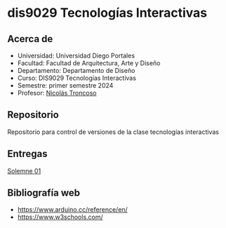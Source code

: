 # dis9029 Tecnologías Interactivas

## Acerca de

- Universidad: Universidad Diego Portales
- Facultad: Facultad de Arquitectura, Arte y Diseño
- Departamento: Departamento de Diseño
- Curso: DIS9029 Tecnologías Interactivas
- Semestre: primer semestre 2024
- Profesor: [Nicolás Troncoso](https://github.com/nicotron/)

## Repositorio

Repositorio para control de versiones de la clase tecnologías interactivas

## Entregas

[Solemne 01](https://github.com/janisepulveda/dis9029/tree/main/solemne01)

## Bibliografía web

- <https://www.arduino.cc/reference/en/>
- <https://www.w3schools.com/>
